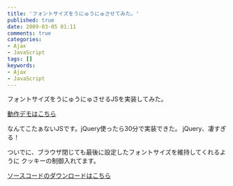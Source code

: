 ```yaml
---
title: 'フォントサイズをうにゅうにゅさせてみた。'
published: true
date: 2009-03-05 01:11
comments: true
categories:
- Ajax
- JavaScript
tags: []
keywords:
- Ajax
- JavaScript
---
```

フォントサイズをうにゅうにゅさせるJSを実装してみた。

[動作デモはこちら](http://funnythingz.com/dev/onono/  "動作デモはこちら")

なんてこたぁないJSです。jQuery使ったら30分で実装できた。
jQuery、凄すぎる！

ついでに、ブラウザ閉じても最後に設定したフォントサイズを維持してくれるように
クッキーの制御入れてます。


[ソースコードのダウンロードはこちら](http://funnythingz.com/dev/onono/onono.lzh "ソースコードのダウンロードはこちら")